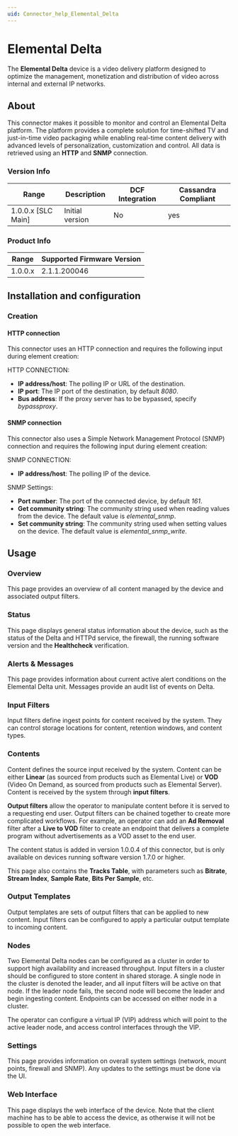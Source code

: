```yaml
---
uid: Connector_help_Elemental_Delta
---
```


# Elemental Delta

The **Elemental Delta** device is a video delivery platform designed to optimize the management, monetization and distribution of video across internal and external IP networks.

## About

This connector makes it possible to monitor and control an Elemental Delta platform. The platform provides a complete solution for time-shifted TV and just-in-time video packaging while enabling real-time content delivery with advanced levels of personalization, customization and control. All data is retrieved using an **HTTP** and **SNMP** connection.

### Version Info

| Range | Description | DCF Integration | Cassandra Compliant |
|----------------------|-----------------|---------------------|-------------------------|
| 1.0.0.x \[SLC Main\] | Initial version | No                  | yes                     |

### Product Info

| Range | Supported Firmware Version |
|------------------|-----------------------------|
| 1.0.0.x          | 2.1.1.200046                |

## Installation and configuration

### Creation

#### HTTP connection

This connector uses an HTTP connection and requires the following input during element creation:

HTTP CONNECTION:

- **IP address/host**: The polling IP or URL of the destination.
- **IP port**: The IP port of the destination, by default *8080*.
- **Bus address**: If the proxy server has to be bypassed, specify *bypassproxy*.

#### SNMP connection

This connector also uses a Simple Network Management Protocol (SNMP) connection and requires the following input during element creation:

SNMP CONNECTION:

- **IP address/host**: The polling IP of the device.

SNMP Settings:

- **Port number**: The port of the connected device, by default *161*.
- **Get community string**: The community string used when reading values from the device. The default value is *elemental_snmp*.
- **Set community string**: The community string used when setting values on the device. The default value is *elemental_snmp_write*.

## Usage

### Overview

This page provides an overview of all content managed by the device and associated output filters.

### Status

This page displays general status information about the device, such as the status of the Delta and HTTPd service, the firewall, the running software version and the **Healthcheck** verification.

### Alerts & Messages

This page provides information about current active alert conditions on the Elemental Delta unit. Messages provide an audit list of events on Delta.

### Input Filters

Input filters define ingest points for content received by the system. They can control storage locations for content, retention windows, and content types.

### Contents

Content defines the source input received by the system. Content can be either **Linear** (as sourced from products such as Elemental Live) or **VOD** (Video On Demand, as sourced from products such as Elemental Server). Content is received by the system through **input filters**.

**Output filters** allow the operator to manipulate content before it is served to a requesting end user. Output filters can be chained together to create more complicated workflows. For example, an operator can add an **Ad Removal** filter after a **Live to VOD** filter to create an endpoint that delivers a complete program without advertisements as a VOD asset to the end user.

The content status is added in version 1.0.0.4 of this connector, but is only available on devices running software version 1.7.0 or higher.

This page also contains the **Tracks Table**, with parameters such as **Bitrate**, **Stream Index**, **Sample Rate**, **Bits Per Sample**, etc.

### Output Templates

Output templates are sets of output filters that can be applied to new content. Input filters can be configured to apply a particular output template to incoming content.

### Nodes

Two Elemental Delta nodes can be configured as a cluster in order to support high availability and increased throughput. Input filters in a cluster should be configured to store content in shared storage. A single node in the cluster is denoted the leader, and all input filters will be active on that node. If the leader node fails, the second node will become the leader and begin ingesting content. Endpoints can be accessed on either node in a cluster.

The operator can configure a virtual IP (VIP) address which will point to the active leader node, and access control interfaces through the VIP.

### Settings

This page provides information on overall system settings (network, mount points, firewall and SNMP). Any updates to the settings must be done via the UI.

### Web Interface

This page displays the web interface of the device. Note that the client machine has to be able to access the device, as otherwise it will not be possible to open the web interface.
